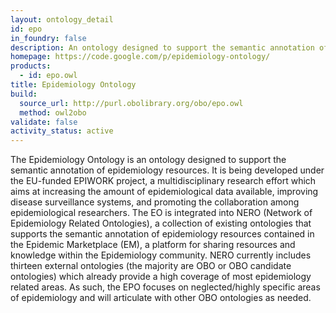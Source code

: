 ```yaml
---
layout: ontology_detail
id: epo
in_foundry: false
description: An ontology designed to support the semantic annotation of epidemiology resources
homepage: https://code.google.com/p/epidemiology-ontology/
products:
  - id: epo.owl
title: Epidemiology Ontology
build:
  source_url: http://purl.obolibrary.org/obo/epo.owl
  method: owl2obo
validate: false
activity_status: active
---
```


The Epidemiology Ontology is an ontology designed to support the semantic annotation of epidemiology resources. It is being developed under the EU-funded EPIWORK project, a multidisciplinary research effort which aims at increasing the amount of epidemiological data available, improving disease surveillance systems, and promoting the collaboration among epidemiological researchers. The EO is integrated into NERO (Network of Epidemiology Related Ontologies), a collection of existing ontologies that supports the semantic annotation of epidemiology resources contained in the Epidemic Marketplace (EM), a platform for sharing resources and knowledge within the Epidemiology community. NERO currently includes thirteen external ontologies (the majority are OBO or OBO candidate ontologies) which already provide a high coverage of most epidemiology related areas. As such, the EPO focuses on neglected/highly specific areas of epidemiology and will articulate with other OBO ontologies as needed.
